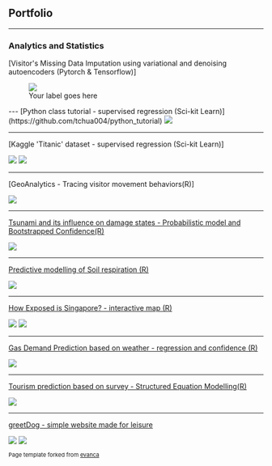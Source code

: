 ## Portfolio

---

### Analytics and Statistics 

[Visitor's Missing Data Imputation using variational and denoising autoencoders (Pytorch & Tensorflow)]

<figure>
  <img src="images/ranjit_DAE.png"/>
  <figcaption>Your label goes here</figcaption>    
</figure>
---
[Python class tutorial - supervised regression (Sci-kit Learn)](https://github.com/tchua004/python_tutorial)

<img src="images/gradient_descent_plot.png"/>

---
[Kaggle 'Titanic' dataset - supervised regression (Sci-kit Learn)]

<img src="images/titanic_1.png"/>
<img src="images/titanic_2.png"/>

---
[GeoAnalytics - Tracing visitor movement behaviors(R)]

<img src="images/Geoanalytics_R.png"/>

---
[Tsunami and its influence on damage states - Probabilistic model and Bootstrapped Confidence(R)](https://github.com/tchua004/tsunami_predict_r_py)

<img src="images/tsunami_DS.jpeg"/>

---
[Predictive modelling of Soil respiration (R)](https://github.com/tchua004/soil_respiration_r)

<img src="images/soil_res_plot.png"/>

---
[How Exposed is Singapore? - interactive map (R)](https://github.com/tchua004/ureca_map_r)

<img src="images/singapore_ureca.png"/>
<img src="images/ureca.png"/>

---
[Gas Demand Prediction based on weather - regression and confidence (R)](https://github.com/tchua004/weather_prediction)

<img src="images/gas_demand.png"/>

---
[Tourism prediction based on survey - Structured Equation Modelling(R)](https://github.com/tchua004/japan_tourist)

<img src="images/sem.png"/>


---
[greetDog - simple website made for leisure](https://github.com/tchua004/greetDog)

<img src="images/greetdog_home.png"/>
<img src="images/greetdog_about.png"/>


<p style="font-size:11px">Page template forked from <a href="https://github.com/evanca/quick-portfolio">evanca</a></p>
<!-- Remove above link if you don't want to attibute -->
